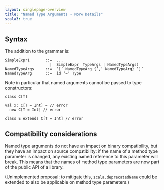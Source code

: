 ```yaml
---
layout: singlepage-overview
title: "Named Type Arguments - More Details"
scala3: true
---
```


<!-- THIS FILE HAS BEEN GENERATED BY SCALADOC PREPROCESSOR.
    The whole process of generation the docs can be found under this README: https://github.com/lampepfl/dotty/blob/master/docs/README.md
    The source file can be found here https://github.com/lampepfl/dotty/edit/master/docs/docs/reference/experimental/named-typeargs-spec.md
    NOTE THAT ANY CHANGES TO THIS FILE WILL BE OVERRIDEN BY PREPROCESSOR.
-->

## Syntax

The addition to the grammar is:

```
SimpleExpr1       ::=  ...
                    |  SimpleExpr (TypeArgs | NamedTypeArgs)
NamedTypeArgs     ::=  ‘[’ NamedTypeArg {‘,’ NamedTypeArg} ‘]’
NamedTypeArg      ::=  id ‘=’ Type
```

Note in particular that named arguments cannot be passed to type constructors:

<div class="snippet" scala-snippet ><div class="buttons"></div><pre><code class="language-scala"><span id="0" class="" >class C[T]
</span><span id="1" class="" >
</span><span id="2" class="" >val x: C[T = Int] = // error
</span><span id="3" class="" >  new C[T = Int] // error
</span><span id="4" class="" >
</span><span id="5" class="" >class E extends C[T = Int] // error
</span></code></pre></div>

## Compatibility considerations

Named type arguments do not have an impact on binary compatibility, but they
have an impact on source compatibility: if the name of a method type parameter
is changed, any existing named reference to this parameter will break. This
means that the names of method type parameters are now part of the public API
of a library.

(Unimplemented proposal: to mitigate this,
[`scala.deprecatedName`](https://www.scala-lang.org/api/current/scala/deprecatedName.html)
could be extended to also be applicable on method type parameters.)
